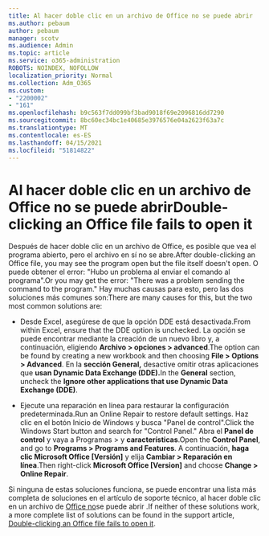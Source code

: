 ```yaml
---
title: Al hacer doble clic en un archivo de Office no se puede abrir
ms.author: pebaum
author: pebaum
manager: scotv
ms.audience: Admin
ms.topic: article
ms.service: o365-administration
ROBOTS: NOINDEX, NOFOLLOW
localization_priority: Normal
ms.collection: Adm_O365
ms.custom:
- "2200002"
- "161"
ms.openlocfilehash: b9c563f7dd099bf3bad9018f69e2096816dd7290
ms.sourcegitcommit: 8bc60ec34bc1e40685e3976576e04a2623f63a7c
ms.translationtype: MT
ms.contentlocale: es-ES
ms.lasthandoff: 04/15/2021
ms.locfileid: "51814822"
---
```

# <a name="double-clicking-an-office-file-fails-to-open-it"></a><span data-ttu-id="3fac1-102">Al hacer doble clic en un archivo de Office no se puede abrir</span><span class="sxs-lookup"><span data-stu-id="3fac1-102">Double-clicking an Office file fails to open it</span></span>

<span data-ttu-id="3fac1-103">Después de hacer doble clic en un archivo de Office, es posible que vea el programa abierto, pero el archivo en sí no se abre.</span><span class="sxs-lookup"><span data-stu-id="3fac1-103">After double-clicking an Office file, you may see the program open but the file itself doesn't open.</span></span> <span data-ttu-id="3fac1-104">O puede obtener el error: "Hubo un problema al enviar el comando al programa".</span><span class="sxs-lookup"><span data-stu-id="3fac1-104">Or you may get the error: "There was a problem sending the command to the program."</span></span> <span data-ttu-id="3fac1-105">Hay muchas causas para esto, pero las dos soluciones más comunes son:</span><span class="sxs-lookup"><span data-stu-id="3fac1-105">There are many causes for this, but the two most common solutions are:</span></span>

- <span data-ttu-id="3fac1-106">Desde Excel, asegúrese de que la opción DDE está desactivada.</span><span class="sxs-lookup"><span data-stu-id="3fac1-106">From within Excel, ensure that the DDE option is unchecked.</span></span> <span data-ttu-id="3fac1-107">La opción se puede encontrar mediante la creación de un nuevo libro y, a continuación, eligiendo **Archivo > opciones > advanced**.</span><span class="sxs-lookup"><span data-stu-id="3fac1-107">The option can be found by creating a new workbook and then choosing **File > Options > Advanced**.</span></span> <span data-ttu-id="3fac1-108">En la **sección General,** desactive omitir otras aplicaciones que **usan Dynamic Data Exchange (DDE).**</span><span class="sxs-lookup"><span data-stu-id="3fac1-108">In the **General** section, uncheck the **Ignore other applications that use Dynamic Data Exchange (DDE)**.</span></span>

- <span data-ttu-id="3fac1-109">Ejecute una reparación en línea para restaurar la configuración predeterminada.</span><span class="sxs-lookup"><span data-stu-id="3fac1-109">Run an Online Repair to restore default settings.</span></span> <span data-ttu-id="3fac1-110">Haz clic en el botón Inicio de Windows y busca "Panel de control".</span><span class="sxs-lookup"><span data-stu-id="3fac1-110">Click the Windows Start button and search for "Control Panel."</span></span> <span data-ttu-id="3fac1-111">Abra el **Panel de control** y vaya a Programas > y **características**.</span><span class="sxs-lookup"><span data-stu-id="3fac1-111">Open the **Control Panel**, and go to **Programs > Programs and Features**.</span></span> <span data-ttu-id="3fac1-112">A continuación, **haga clic Microsoft Office [Versión]** y elija **Cambiar > Reparación en línea**.</span><span class="sxs-lookup"><span data-stu-id="3fac1-112">Then right-click **Microsoft Office [Version]** and choose **Change > Online Repair**.</span></span>

<span data-ttu-id="3fac1-113">Si ninguna de estas soluciones funciona, se puede encontrar una lista más completa de soluciones en el artículo de soporte técnico, al hacer doble clic en un archivo de [Office no](https://support.office.com/article/Double-clicking-an-Office-file-fails-to-open-it-1e9c0ad9-34c8-4440-a42e-d30186b29ed6)se puede abrir .</span><span class="sxs-lookup"><span data-stu-id="3fac1-113">If neither of these solutions work, a more complete list of solutions can be found in the support article, [Double-clicking an Office file fails to open it](https://support.office.com/article/Double-clicking-an-Office-file-fails-to-open-it-1e9c0ad9-34c8-4440-a42e-d30186b29ed6).</span></span>

